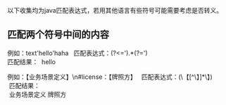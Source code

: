 以下收集均为java匹配表达式，若用其他语言有些符号可能需要考虑是否转义。

## 匹配两个符号中间的内容
  例如：text'hello'haha  
  匹配表达式：(?<=').*(?=')  
  匹配结果： 
  hello  
    
  例如：【业务场景定义】\n#license：【牌照方】  
  匹配表达式：(\\【[^\\】]*\\】)  
  匹配结果：  
  业务场景定义
  牌照方
